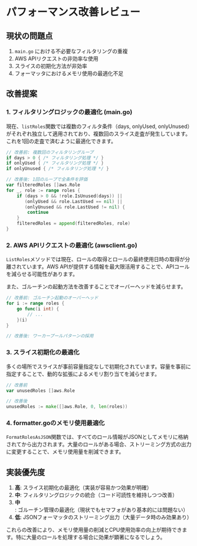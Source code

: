 # パフォーマンス改善レビュー

## 現状の問題点

1. `main.go` における不必要なフィルタリングの重複
2. AWS APIリクエストの非効率な使用
3. スライスの初期化方法が非効率
4. フォーマッタにおけるメモリ使用の最適化不足

## 改善提案

### 1. フィルタリングロジックの最適化 (main.go)

現在、`listRoles`関数では複数のフィルタ条件（days, onlyUsed, onlyUnused）がそれぞれ独立して適用されており、複数回のスライス走査が発生しています。これを1回の走査で済むように最適化できます。

```go
// 改善前: 複数回のフィルタリングループ
if days > 0 { /* フィルタリング処理 */ }
if onlyUsed { /* フィルタリング処理 */ }
if onlyUnused { /* フィルタリング処理 */ }

// 改善後: 1回のループで全条件を評価
var filteredRoles []aws.Role
for _, role := range roles {
    if (days > 0 && !role.IsUnused(days)) ||
       (onlyUsed && role.LastUsed == nil) ||
       (onlyUnused && role.LastUsed != nil) {
        continue
    }
    filteredRoles = append(filteredRoles, role)
}
```

### 2. AWS APIリクエストの最適化 (awsclient.go)

`ListRoles`メソッドでは現在、ロールの取得とロールの最終使用日時の取得が分離されています。AWS APIが提供する情報を最大限活用することで、APIコールを減らせる可能性があります。

また、ゴルーチンの起動方法を改善することでオーバーヘッドを減らせます。

```go
// 改善前: ゴルーチン起動のオーバーヘッド
for i := range roles {
    go func(i int) {
        // ...
    }(i)
}

// 改善後: ワーカープールパターンの採用
```

### 3. スライス初期化の最適化

多くの場所でスライスが事前容量指定なしで初期化されています。容量を事前に指定することで、動的な拡張によるメモリ割り当てを減らせます。

```go
// 改善前
var unusedRoles []aws.Role

// 改善後
unusedRoles := make([]aws.Role, 0, len(roles))
```

### 4. formatter.goのメモリ使用最適化

`FormatRolesAsJSON`関数では、すべてのロール情報がJSONとしてメモリに格納されてから出力されます。大量のロールがある場合、ストリーミング方式の出力に変更することで、メモリ使用量を削減できます。

## 実装優先度

1. **高**: スライス初期化の最適化（実装が容易かつ効果が明確）
2. **中**: フィルタリングロジックの統合（コード可読性を維持しつつ改善）
3. **中**: ゴルーチン管理の最適化（現状でもセマフォがあり基本的には問題ない）
4. **低**: JSONフォーマッタのストリーミング出力（大量データ時のみ効果あり）

これらの改善により、メモリ使用量の削減とCPU使用効率の向上が期待できます。特に大量のロールを処理する場合に効果が顕著になるでしょう。